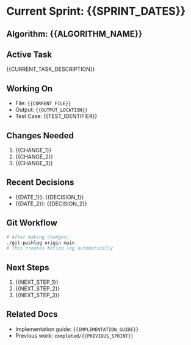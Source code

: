 # Current Sprint: {{SPRINT_DATES}}

## Algorithm: {{ALGORITHM_NAME}}

## Active Task
{{CURRENT_TASK_DESCRIPTION}}

## Working On
- File: `{{CURRENT_FILE}}`
- Output: `{{OUTPUT_LOCATION}}`
- Test Case: {{TEST_IDENTIFIER}}

## Changes Needed
1. {{CHANGE_1}}
2. {{CHANGE_2}}
3. {{CHANGE_3}}

## Recent Decisions
- {{DATE_1}}: {{DECISION_1}}
- {{DATE_2}}: {{DECISION_2}}

## Git Workflow
```bash
# After making changes:
./git-pushlog origin main
# This creates Notion log automatically
```

## Next Steps
1. {{NEXT_STEP_1}}
2. {{NEXT_STEP_2}}
3. {{NEXT_STEP_3}}

## Related Docs
- Implementation guide: `{{IMPLEMENTATION_GUIDE}}`
- Previous work: `completed/{{PREVIOUS_SPRINT}}`
